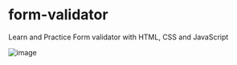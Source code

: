 # form-validator

Learn and Practice Form validator with HTML, CSS and JavaScript

![image](https://i.ibb.co/dLGhvHq/Screenshot-2020-09-04-Form-Validator.png)
